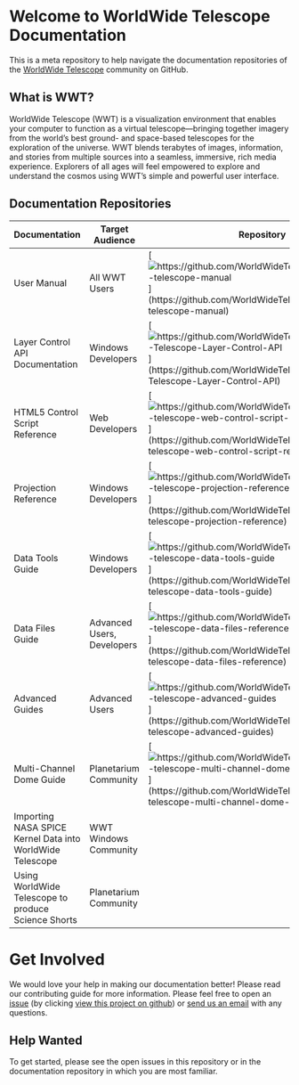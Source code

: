 # Welcome to WorldWide Telescope Documentation

This is a meta repository to help navigate the documentation repositories of
the [WorldWide Telescope](http://www.worldwidetelescope.org) community on
GitHub.

## What is WWT?

WorldWide Telescope (WWT) is a visualization environment that enables your
computer to function as a virtual telescope—bringing together imagery from the
world’s best ground- and space-based telescopes for the exploration of the
universe. WWT blends terabytes of images, information, and stories from
multiple sources into a seamless, immersive, rich media experience. Explorers
of all ages will feel empowered to explore and understand the cosmos using
WWT’s simple and powerful user interface.

## Documentation Repositories

| Documentation | Target Audience | Repository |	Gitbook (rendered) | Created By | Maintained By |
|-- |-- |-- | -- | -- | -- |
| User Manual |  All WWT Users | [![](assets/mark-github.svg "https://github.com/WorldWideTelescope/worldwide-telescope-manual")](https://github.com/WorldWideTelescope/worldwide-telescope-manual) | [![](assets/file.svg "https://www.gitbook.com/book/worldwidetelescope/worldwide-telescope-user-manual/details")](https://www.gitbook.com/book/worldwidetelescope/worldwide-telescope-user-manual/details) | <a href="https://github.com/worldwidetelescope"><img src="https://github.com/worldwidetelescope.png" width=16>WWT</a> | <a href="https://github.com/worldwidetelescope"><img src="https://github.com/worldwidetelescope.png" width=16>WWT Community</a> |
| Layer Control API Documentation | Windows Developers | [![](assets/mark-github.svg "https://github.com/WorldWideTelescope/WorldWide-Telescope-Layer-Control-API")](https://github.com/WorldWideTelescope/WorldWide-Telescope-Layer-Control-API) | [![](assets/file.svg "https://www.gitbook.com/book/worldwidetelescope/worldwide-telescope-layer-control-api/details")](https://www.gitbook.com/book/worldwidetelescope/worldwide-telescope-layer-control-api/details) | <a href="https://github.com/worldwidetelescope"><img src="https://github.com/worldwidetelescope.png" width=16>WWT</a> | <a href="https://github.com/worldwidetelescope"><img src="https://github.com/worldwidetelescope.png" width=16>WWT Community</a> |
| HTML5 Control Script Reference | Web Developers | [![](assets/mark-github.svg  "https://github.com/WorldWideTelescope/worldwide-telescope-web-control-script-reference")](https://github.com/WorldWideTelescope/worldwide-telescope-web-control-script-reference) | [![](assets/file.svg "https://www.gitbook.com/book/worldwidetelescope/worldwide-telescope-web-control-script-reference/details")](https://www.gitbook.com/book/worldwidetelescope/worldwide-telescope-web-control-script-reference/details) | <a href="https://github.com/worldwidetelescope"><img src="https://github.com/worldwidetelescope.png" width=16>WWT</a> | <a href="https://github.com/worldwidetelescope"><img src="https://github.com/worldwidetelescope.png" width=16>WWT Community</a> |
| Projection Reference | Windows Developers | [![](assets/mark-github.svg "https://github.com/WorldWideTelescope/worldwide-telescope-projection-reference")](https://github.com/WorldWideTelescope/worldwide-telescope-projection-reference) | [![](assets/file.svg "https://www.gitbook.com/book/worldwidetelescope/worldwide-telescope-projection-reference/details")](https://www.gitbook.com/book/worldwidetelescope/worldwide-telescope-projection-reference/details) | <a href="https://github.com/worldwidetelescope"><img src="https://github.com/worldwidetelescope.png" width=16>WWT</a> | <a href="https://github.com/worldwidetelescope"><img src="https://github.com/worldwidetelescope.png" width=16>WWT Community</a> |
| Data Tools Guide | Windows Developers | [![](assets/mark-github.svg "https://github.com/WorldWideTelescope/worldwide-telescope-data-tools-guide")](https://github.com/WorldWideTelescope/worldwide-telescope-data-tools-guide) | [![](assets/file.svg "https://www.gitbook.com/book/worldwidetelescope/worldwide-telescope-data-tools-guide/details")](https://www.gitbook.com/book/worldwidetelescope/worldwide-telescope-data-tools-guide/details) | <a href="https://github.com/worldwidetelescope"><img src="https://github.com/worldwidetelescope.png" width=16>WWT</a> | <a href="https://github.com/worldwidetelescope"><img src="https://github.com/worldwidetelescope.png" width=16>WWT Community</a> |
| Data Files Guide | Advanced Users, Developers | [![](assets/mark-github.svg "https://github.com/WorldWideTelescope/worldwide-telescope-data-files-reference")](https://github.com/WorldWideTelescope/worldwide-telescope-data-files-reference) | [![](assets/file.svg "https://www.gitbook.com/book/worldwidetelescope/worldwide-telescope-data-files-reference/details")](https://www.gitbook.com/book/worldwidetelescope/worldwide-telescope-data-files-reference/details) | <a href="https://github.com/worldwidetelescope"><img src="https://github.com/worldwidetelescope.png" width=16>WWT</a> | <a href="https://github.com/worldwidetelescope"><img src="https://github.com/worldwidetelescope.png" width=16>WWT Community</a> |
| Advanced Guides | Advanced Users | [![](assets/mark-github.svg "https://github.com/WorldWideTelescope/worldwide-telescope-advanced-guides")](https://github.com/WorldWideTelescope/worldwide-telescope-advanced-guides) | [![](assets/file.svg "https://www.gitbook.com/book/worldwidetelescope/worldwide-telescope-advanced-guides/details")](https://www.gitbook.com/book/worldwidetelescope/worldwide-telescope-advanced-guides/details) | <a href=https://github.com/doctorspaceman><img src="https://github.com/doctorspaceman.png" width=16> Doug Roberts </a> | <a href="https://github.com/worldwidetelescope"><img src="https://github.com/worldwidetelescope.png" width=16>WWT Community</a> |
| Multi-Channel Dome Guide | Planetarium Community | [![](assets/mark-github.svg "https://github.com/WorldWideTelescope/worldwide-telescope-multi-channel-dome-setup")](https://github.com/WorldWideTelescope/worldwide-telescope-multi-channel-dome-setup) | [![](assets/file.svg "https://www.gitbook.com/book/worldwidetelescope/worldwide-telescope-multi-channel-dome-setup/details")](https://www.gitbook.com/book/worldwidetelescope/worldwide-telescope-multi-channel-dome-setup/details) | <a href=https://github.com/doctorspaceman><img src="https://github.com/doctorspaceman.png" width=16> Doug Roberts </a> | <a href="https://github.com/worldwidetelescope"><img src="https://github.com/worldwidetelescope.png" width=16>WWT Community</a> |
| Importing NASA SPICE Kernel Data into WorldWide Telescope | WWT Windows Community | |[![](assets/file.svg "https://www.gitbook.com/book/astrodavid/importing-spice-kernel-data-to-worldwide-telescop/details")](https://www.gitbook.com/book/astrodavid/importing-spice-kernel-data-to-worldwide-telescop/details)  | <a href="https://github.com/astrodavid"><img src="https://github.com/astrodavid.png" width=16> A David Weigel</a> | <a href="https://github.com/astrodavid"><img src="https://github.com/astrodavid.png" width=16> A David Weigel</a> |
| Using WorldWide Telescope to produce Science Shorts | Planetarium Community |  |[![](assets/file.svg "https://www.gitbook.com/book/doctorspaceman/using-worldwide-telescope-to-produce-science-shor/details")](https://www.gitbook.com/book/doctorspaceman/using-worldwide-telescope-to-produce-science-shor/details) | <a href=https://github.com/doctorspaceman><img src="https://github.com/doctorspaceman.png" width=16> Doug Roberts </a> | <a href=https://github.com/doctorspaceman><img src="https://github.com/doctorspaceman.png" width=16> Doug Roberts </a>

# Get Involved

We would love your help in making our documentation better! Please read our
contributing guide for more information. Please feel free to open an
[issue](https://guides.github.com/features/issues/) (by clicking
[view this project on github](https://github.com/WorldWideTelescope/wwt-documentation))
or [send us an email](mailto:wwt@aas.org) with any questions.

## Help Wanted

To get started, please see the open issues in this repository or in the
documentation repository in which you are most familiar.
